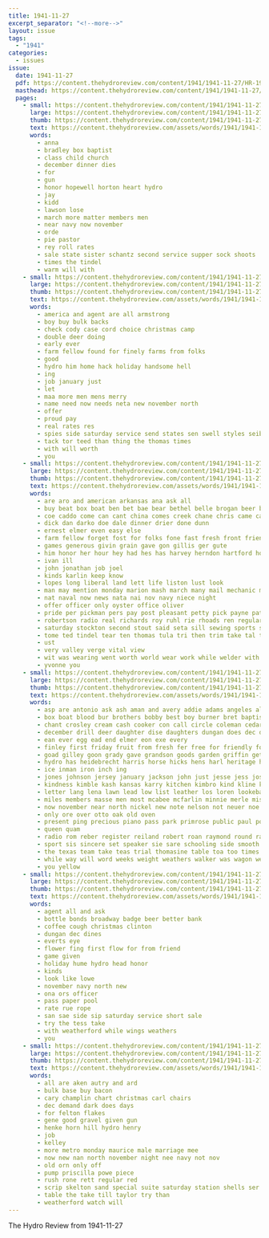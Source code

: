 ```yaml
---
title: 1941-11-27
excerpt_separator: "<!--more-->"
layout: issue
tags:
  - "1941"
categories:
  - issues
issue:
  date: 1941-11-27
  pdf: https://content.thehydroreview.com/content/1941/1941-11-27/HR-1941-11-27.pdf
  masthead: https://content.thehydroreview.com/content/1941/1941-11-27/masthead/HR-1941-11-27.jpg
  pages:
    - small: https://content.thehydroreview.com/content/1941/1941-11-27/small/HR-1941-11-27-01.jpg
      large: https://content.thehydroreview.com/content/1941/1941-11-27/large/HR-1941-11-27-01.jpg
      thumb: https://content.thehydroreview.com/content/1941/1941-11-27/thumbnails/HR-1941-11-27-01.jpg
      text: https://content.thehydroreview.com/assets/words/1941/1941-11-27/HR-1941-11-27-01.txt
      words:
        - anna
        - bradley box baptist
        - class child church
        - december dinner dies
        - for
        - gun
        - honor hopewell horton heart hydro
        - jay
        - kidd
        - lawson lose
        - march more matter members men
        - near navy now november
        - orde
        - pie pastor
        - rey roll rates
        - sale state sister schantz second service supper sock shoots
        - times the tindel
        - warm will with
    - small: https://content.thehydroreview.com/content/1941/1941-11-27/small/HR-1941-11-27-02.jpg
      large: https://content.thehydroreview.com/content/1941/1941-11-27/large/HR-1941-11-27-02.jpg
      thumb: https://content.thehydroreview.com/content/1941/1941-11-27/thumbnails/HR-1941-11-27-02.jpg
      text: https://content.thehydroreview.com/assets/words/1941/1941-11-27/HR-1941-11-27-02.txt
      words:
        - america and agent are all armstrong
        - boy buy bulk backs
        - check cody case cord choice christmas camp
        - double deer doing
        - early ever
        - farm fellow found for finely farms from folks
        - good
        - hydro him home hack holiday handsome hell
        - ing
        - job january just
        - let
        - maa more men mens merry
        - name need now needs neta new november north
        - offer
        - proud pay
        - real rates res
        - spies side saturday service send states sen swell styles seiberling seals smart station special
        - tack tor teed than thing the thomas times
        - with will worth
        - you
    - small: https://content.thehydroreview.com/content/1941/1941-11-27/small/HR-1941-11-27-03.jpg
      large: https://content.thehydroreview.com/content/1941/1941-11-27/large/HR-1941-11-27-03.jpg
      thumb: https://content.thehydroreview.com/content/1941/1941-11-27/thumbnails/HR-1941-11-27-03.jpg
      text: https://content.thehydroreview.com/assets/words/1941/1941-11-27/HR-1941-11-27-03.txt
      words:
        - are aro and american arkansas ana ask all
        - buy beat box boat ben bet bae bear bethel belle brogan beer book been best badge bec
        - coe caddo come can cant china comes creek chane chris came care colony chief county civil
        - dick dan darko doe dale dinner drier done dunn
        - ernest elmer even easy else
        - farm fellow forget fost for folks fone fast fresh front friends fanny fun first from few free
        - games generous givin grain gave gon gillis ger gute
        - him honor her hour hey had hes has harvey herndon hartford horace how home high hak hydro harold
        - ivan ill
        - john jonathan job joel
        - kinds karlin keep know
        - lopes long liberal land lett life liston lust look
        - man may mention monday marion mash march many mail mechanic mason made more matter martin miles
        - nat naval now news nata nai nov navy niece night
        - offer officer only oyster office oliver
        - pride per pickman pers pay post pleasant petty pick payne patterson press proud pages part ports price paper
        - robertson radio real richards roy ruhl rie rhoads ren regular rear roark richard ray
        - saturday stockton second stout said seta sill sewing sports sister seed sea sunday sunda send son say special season such sell sams sil som
        - tome ted tindel tear ten thomas tula tri then trim take tal than too the tell tho
        - ust
        - very valley verge vital view
        - wit was wearing went worth world wear work while welder with williams want wieland water will
        - yvonne you
    - small: https://content.thehydroreview.com/content/1941/1941-11-27/small/HR-1941-11-27-04.jpg
      large: https://content.thehydroreview.com/content/1941/1941-11-27/large/HR-1941-11-27-04.jpg
      thumb: https://content.thehydroreview.com/content/1941/1941-11-27/thumbnails/HR-1941-11-27-04.jpg
      text: https://content.thehydroreview.com/assets/words/1941/1941-11-27/HR-1941-11-27-04.txt
      words:
        - asp are antonio ask ash aman and avery addie adams angeles all amey aid
        - box boat blood bur brothers bobby best boy burner bret baptist bor bridgeport bank boys bottom book been bernardino beth bury bridle
        - chant crosley cream cash cooker con call circle coleman cedar credit cane cott choice cattle close canyon cot crown cor city charles church chesnutt carver card car clerk county cal can care case chairs clyde chest
        - december drill deer daughter dise daughters dungan does dec dennis dresser date dee during death day drop dalke
        - ean ever egg ead end elmer eon exe every
        - finley first friday fruit from fresh fer free for friendly fort fleet falls floor freeman farmer farm fast friends floyd ford
        - goad gilley goon grady gave grandson goods garden griffin getting given giant
        - hydro has heidebrecht harris horse hicks hens harl heritage held hour haggard har hose head hinton heberle home hot hogan how huntington hie hoard had haag her harness high
        - ice inman iron inch ing
        - jones johnson jersey january jackson john just jesse jess josephine
        - kindness kimble kash kansas karry kitchen kimbro kind kline king kit kettle
        - letter lang lena lawn lead low list leather los loren lookeba lucile lister last leroy late
        - miles members masse men most mcabee mcfarlin minnie merle mise mike mash mower may moses made must more marsh mention miller model mccully mar mare margaret monday
        - now november near north nickel new note nelson not neuer noe need naval navy
        - only ore over otto oak old oven
        - present ping precious piano pass park primrose public paul pounds patterson pennington pay plate phelps
        - queen quam
        - radio rom reber register reiland robert roan raymond round rate row rocky reasons rum regular relle richard roll reason red rowan rockers
        - sport sis sincere set speaker sie sare schooling side smooth sea schools sarah strong supp stock sister sur sparks school sale sam seaman schoo small shattuck stove springs scott sanders schock start stone speakes settle sour sunday ship san saturday sewing
        - the texas team take teas trial thomasine table toa too times ted them trailer ton than tones tucker
        - while way will word weeks weight weathers walker was wagon weatherford why went willoughby wheel whitley with week west
        - you yellow
    - small: https://content.thehydroreview.com/content/1941/1941-11-27/small/HR-1941-11-27-05.jpg
      large: https://content.thehydroreview.com/content/1941/1941-11-27/large/HR-1941-11-27-05.jpg
      thumb: https://content.thehydroreview.com/content/1941/1941-11-27/thumbnails/HR-1941-11-27-05.jpg
      text: https://content.thehydroreview.com/assets/words/1941/1941-11-27/HR-1941-11-27-05.txt
      words:
        - agent all and ask
        - bottle bonds broadway badge beer better bank
        - coffee cough christmas clinton
        - dungan dec dines
        - everts eye
        - flower fing first flow for from friend
        - game given
        - holiday hume hydro head honor
        - kinds
        - look like lowe
        - november navy north new
        - ona ors officer
        - pass paper pool
        - rate rue rope
        - san sae side sip saturday service short sale
        - try the tess take
        - with weatherford while wings weathers
        - you
    - small: https://content.thehydroreview.com/content/1941/1941-11-27/small/HR-1941-11-27-06.jpg
      large: https://content.thehydroreview.com/content/1941/1941-11-27/large/HR-1941-11-27-06.jpg
      thumb: https://content.thehydroreview.com/content/1941/1941-11-27/thumbnails/HR-1941-11-27-06.jpg
      text: https://content.thehydroreview.com/assets/words/1941/1941-11-27/HR-1941-11-27-06.txt
      words:
        - all are aken autry and ard
        - bulk base buy bacon
        - cary champlin chart christmas carl chairs
        - dec demand dark does days
        - for felton flakes
        - gene good gravel given gun
        - henke horn hill hydro henry
        - job
        - kelley
        - more metro monday maurice male marriage mee
        - now new nan north november night nee navy not nov
        - old orn only off
        - pump priscilla powe piece
        - rush rone rett regular red
        - scrip skelton sand special suite saturday station shells ser side sunday
        - table the take till taylor try than
        - weatherford watch will
---
```


The Hydro Review from 1941-11-27

<!--more-->


